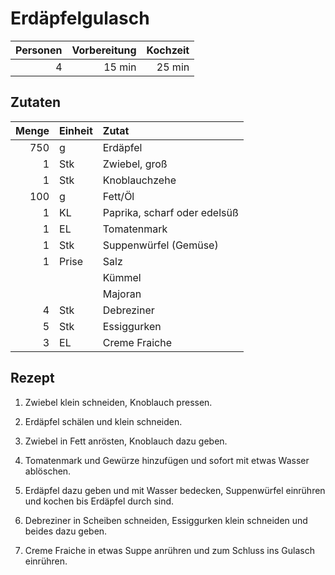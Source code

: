 # Erdäpfelgulasch

| Personen | Vorbereitung | Kochzeit |
| --------:| ------------:| --------:|
|        4 |       15 min |   25 min |

## Zutaten

| Menge | Einheit | Zutat                        |
| -----:|:------- |:---------------------------- |
|   750 | g       | Erdäpfel                     |
|     1 | Stk     | Zwiebel, groß                |
|     1 | Stk     | Knoblauchzehe                |
|   100 | g       | Fett/Öl                      |
|     1 | KL      | Paprika, scharf oder edelsüß |
|     1 | EL      | Tomatenmark                  |
|     1 | Stk     | Suppenwürfel (Gemüse)        |
|     1 | Prise   | Salz                         |
|       |         | Kümmel                       |
|       |         | Majoran                      |
|     4 | Stk     | Debreziner                   |
|     5 | Stk     | Essiggurken                  |
|     3 | EL      | Creme Fraiche                |

## Rezept

1.  Zwiebel klein schneiden, Knoblauch pressen.

2.  Erdäpfel schälen und klein schneiden.

3.  Zwiebel in Fett anrösten, Knoblauch dazu geben.

4.  Tomatenmark und Gewürze hinzufügen und sofort mit etwas Wasser ablöschen.

5.  Erdäpfel dazu geben und mit Wasser bedecken, Suppenwürfel einrühren und
    kochen bis Erdäpfel durch sind.

6.  Debreziner in Scheiben schneiden, Essiggurken klein schneiden und beides
    dazu geben.

7.  Creme Fraiche in etwas Suppe anrühren und zum Schluss ins Gulasch einrühren.
